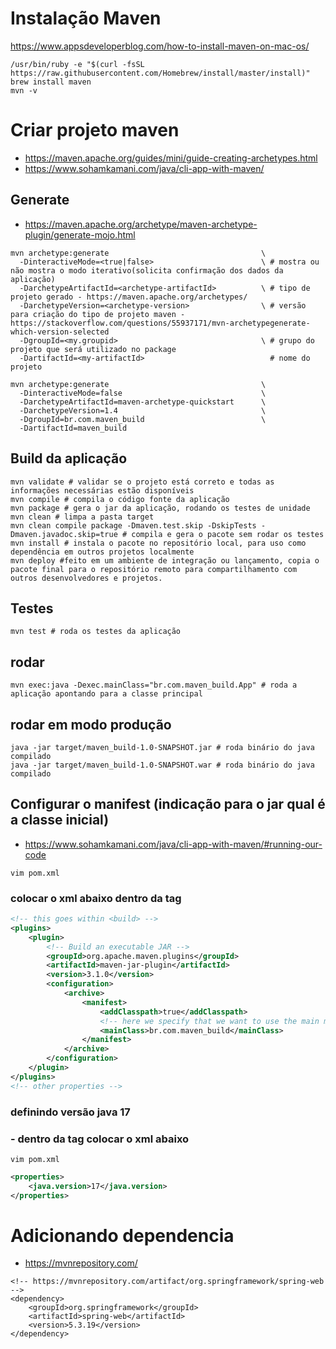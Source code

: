 # Instalação Maven
https://www.appsdeveloperblog.com/how-to-install-maven-on-mac-os/

```shell
/usr/bin/ruby -e "$(curl -fsSL https://raw.githubusercontent.com/Homebrew/install/master/install)"
brew install maven
mvn -v
```

# Criar projeto maven
- https://maven.apache.org/guides/mini/guide-creating-archetypes.html
- https://www.sohamkamani.com/java/cli-app-with-maven/

## Generate
- https://maven.apache.org/archetype/maven-archetype-plugin/generate-mojo.html

```shell
mvn archetype:generate                                  \
  -DinteractiveMode=<true|false>                        \ # mostra ou não mostra o modo iterativo(solicita confirmação dos dados da aplicação) 
  -DarchetypeArtifactId=<archetype-artifactId>          \ # tipo de projeto gerado - https://maven.apache.org/archetypes/
  -DarchetypeVersion=<archetype-version>                \ # versão para criação do tipo de projeto maven - https://stackoverflow.com/questions/55937171/mvn-archetypegenerate-which-version-selected
  -DgroupId=<my.groupid>                                \ # grupo do projeto que será utilizado no package
  -DartifactId=<my-artifactId>                            # nome do projeto
```

```shell
mvn archetype:generate                                  \
  -DinteractiveMode=false                               \
  -DarchetypeArtifactId=maven-archetype-quickstart      \
  -DarchetypeVersion=1.4                                \
  -DgroupId=br.com.maven_build                          \
  -DartifactId=maven_build 
```

## Build da aplicação
```shell
mvn validate # validar se o projeto está correto e todas as informações necessárias estão disponíveis
mvn compile # compila o código fonte da aplicação
mvn package # gera o jar da aplicação, rodando os testes de unidade
mvn clean # limpa a pasta target
mvn clean compile package -Dmaven.test.skip -DskipTests -Dmaven.javadoc.skip=true # compila e gera o pacote sem rodar os testes
mvn install # instala o pacote no repositório local, para uso como dependência em outros projetos localmente
mvn deploy #feito em um ambiente de integração ou lançamento, copia o pacote final para o repositório remoto para compartilhamento com outros desenvolvedores e projetos.
```

## Testes
```shell
mvn test # roda os testes da aplicação
```

## rodar
```shell
mvn exec:java -Dexec.mainClass="br.com.maven_build.App" # roda a aplicação apontando para a classe principal
```

## rodar em modo produção
```shell
java -jar target/maven_build-1.0-SNAPSHOT.jar # roda binário do java compilado
java -jar target/maven_build-1.0-SNAPSHOT.war # roda binário do java compilado
```

## Configurar o manifest (indicação para o jar qual é a classe inicial)
- https://www.sohamkamani.com/java/cli-app-with-maven/#running-our-code
```shell
vim pom.xml
```

### colocar o xml abaixo dentro da tag <build>
```xml
<!-- this goes within <build> -->
<plugins>
	<plugin>
		<!-- Build an executable JAR -->
		<groupId>org.apache.maven.plugins</groupId>
		<artifactId>maven-jar-plugin</artifactId>
		<version>3.1.0</version>
		<configuration>
			<archive>
				<manifest>
					<addClasspath>true</addClasspath>
					<!-- here we specify that we want to use the main method within the App class -->
					<mainClass>br.com.maven_build</mainClass>
				</manifest>
			</archive>
		</configuration>
	</plugin>
</plugins>
<!-- other properties -->
```

### definindo versão java 17
### - dentro da tag <properties> colocar o xml abaixo
  
```shell
vim pom.xml
```

```xml
<properties>
    <java.version>17</java.version>
</properties>
```

# Adicionando dependencia
- https://mvnrepository.com/
```shell
<!-- https://mvnrepository.com/artifact/org.springframework/spring-web -->
<dependency>
    <groupId>org.springframework</groupId>
    <artifactId>spring-web</artifactId>
    <version>5.3.19</version>
</dependency>
```
